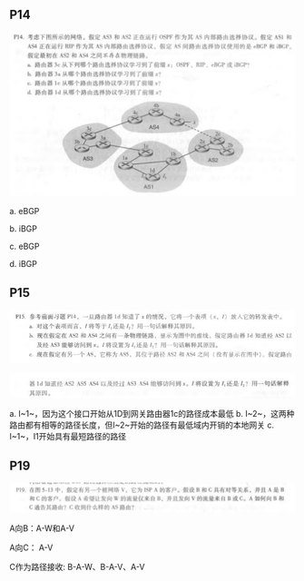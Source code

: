 ## P14

![image-20200521170107082](P14.png)

a. eBGP

b. iBGP

c. eBGP

d. iBGP

## P15

![image-20200521214154641](P15_1.png)

![image-20200521214224200](P15_2.png)

a. I~1~，因为这个接口开始从1D到网关路由器1c的路径成本最低
b. I~2~，这两种路由都有相等的路径长度，但I~2~开始的路径有最低域内开销的本地网关
c. I~1~，I1开始具有最短路径的路径

## P19

<img src="P19.png" alt="image-20200521214628409" style="zoom:150%;" />

A向B：A-W和A-V

A向C： A-V

C作为路径接收: B-A-W、B-A-V、A-V